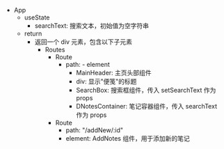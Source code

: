 -   App
    -   useState
        -   searchText: 搜索文本，初始值为空字符串
    -   return
        -   返回一个 div 元素，包含以下子元素
            -   Routes
                -   Route
                    -   path: - element
                        -   MainHeader: 主页头部组件
                        -   div: 显示"便笺"的标题
                        -   SearchBox: 搜索框组件，传入 setSearchText 作为 props
                        -   DNotesContainer: 笔记容器组件，传入 searchText 作为 props
                -   Route
                    -   path: "/addNew/:id"
                    -   element: AddNotes 组件，用于添加新的笔记
